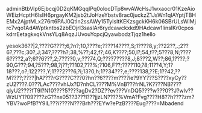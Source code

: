 adminBtbVlp6Ejbcqj0D2qKMGqqIPq0olocDTp8wvAWcHsJ1wxaocr01KzeAioWEizHcptH6lsIH6prgayKM2jsb2tJoHzeYbstv8rac0juckzZ1JsWn1qIAYptjTBHEMx2AjptMLx276rt6PAJ0QtIn2ssAWy15TyIsltKEKzsgckKH6k06SBrULsWIMjrc7vqo1AdAWptkntbs2zbEOjrI3saslAr6rydcawckxkd9HAdcaw1IinsIKr0cposkdrrEetagkxqkVnsYLq8AqzJUvouYcpcjQyawbodzTjqz1hello


yesok36??|2,????G????;6,?n?;10,????e;????14????,S;1????8,y;??22??,.;2??6?,???c;30?,J;34?,????h?;38,%??;42,f?;46,K????;50,l?;54,f??;5???8,N;????6????2,a?;6??6???,2;7????0,v;???74,Q;????7????8,J;8???2,W??;86,1????;?90,G???;94,?5???;98,?j??;??102,???%;?106,F??;????110,?8;11??4,Y;1?18???,o?;122???,Y;1???2???6,?i;13?0,h;1??34???,e;????138,??E;1??42,??M????;????|hA????rG????C???0?hn??6????m????le?9YY???S????xyCy??zU2????.0???LAc????vhIJx?D?nhCL????M%VnB???frNL?K????NB????qlyU2????fT9l?N10????5????agDv2?DZ??ev???VnDQ5????w???0??J?wlv??WzUY1?09????zG??nx05??3???l???jjzLN????%VmA?Fvg????H8??h????zm?YBV?woPfB?Y9IL???i????N???Brh???EYw?ePzB????Eug????=Mbadend
